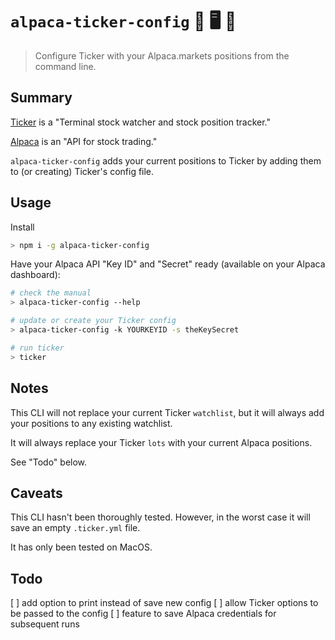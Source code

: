 # `alpaca-ticker-config` 🦙 🖥️ 🔧

> Configure Ticker with your Alpaca.markets positions from the command line.

## Summary

[Ticker](https://github.com/achannarasappa/ticker) is a "Terminal stock watcher and stock position tracker."

[Alpaca](https://alpaca.markets/) is an "API for stock trading."

`alpaca-ticker-config` adds your current positions to Ticker by adding them to (or creating) Ticker's config file.

## Usage

Install
```sh
> npm i -g alpaca-ticker-config
```

Have your Alpaca API "Key ID" and "Secret" ready (available on your Alpaca dashboard):

```sh
# check the manual
> alpaca-ticker-config --help

# update or create your Ticker config
> alpaca-ticker-config -k YOURKEYID -s theKeySecret

# run ticker
> ticker
```

## Notes

This CLI will not replace your current Ticker `watchlist`, but it will always add your positions to any existing watchlist.

It will always replace your Ticker `lots` with your current Alpaca positions.

See "Todo" below.

## Caveats

This CLI hasn't been thoroughly tested. However, in the worst case it will save an empty `.ticker.yml` file.

It has only been tested on MacOS.

## Todo

[ ] add option to print instead of save new config
[ ] allow Ticker options to be passed to the config
[ ] feature to save Alpaca credentials for subsequent runs

